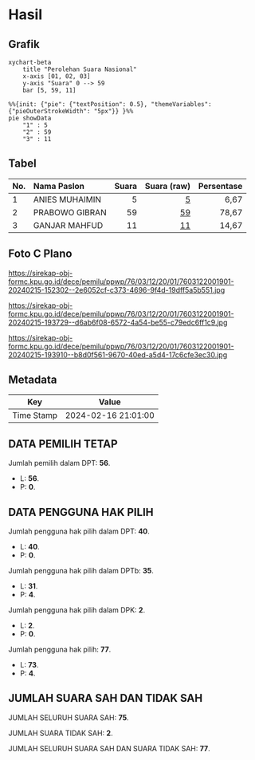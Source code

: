 # Hasil

## Grafik

```mermaid
xychart-beta
    title "Perolehan Suara Nasional"
    x-axis [01, 02, 03]
    y-axis "Suara" 0 --> 59
    bar [5, 59, 11]
```

```mermaid
%%{init: {"pie": {"textPosition": 0.5}, "themeVariables": {"pieOuterStrokeWidth": "5px"}} }%%
pie showData
    "1" : 5
    "2" : 59
    "3" : 11
```

## Tabel

| No. | Nama Paslon    | Suara | Suara (raw) | Persentase |
|:--- |:-------------- | -----:| -----------:| ----------:|
| 1   | ANIES MUHAIMIN | 5     | [5][p-1]    | 6,67       |
| 2   | PRABOWO GIBRAN | 59    | [59][p-2]   | 78,67      |
| 3   | GANJAR MAHFUD  | 11    | [11][p-3]   | 14,67      |


[p-1]: https://github.com/gigit-pemilu/pemilu-2024/blob/main/pilpres/hitung-suara/sub/76-sulawesi-barat/sub/03-mamasa/sub/12-balla/sub/2001-balla/sub/901-tps/sub/paslon-1.txt
[p-2]: https://github.com/gigit-pemilu/pemilu-2024/blob/main/pilpres/hitung-suara/sub/76-sulawesi-barat/sub/03-mamasa/sub/12-balla/sub/2001-balla/sub/901-tps/sub/paslon-2.txt
[p-3]: https://github.com/gigit-pemilu/pemilu-2024/blob/main/pilpres/hitung-suara/sub/76-sulawesi-barat/sub/03-mamasa/sub/12-balla/sub/2001-balla/sub/901-tps/sub/paslon-3.txt

## Foto C Plano

https://sirekap-obj-formc.kpu.go.id/dece/pemilu/ppwp/76/03/12/20/01/7603122001901-20240215-152302--2e6052cf-c373-4696-9f4d-19dff5a5b551.jpg

https://sirekap-obj-formc.kpu.go.id/dece/pemilu/ppwp/76/03/12/20/01/7603122001901-20240215-193729--d6ab6f08-6572-4a54-be55-c79edc6ff1c9.jpg

https://sirekap-obj-formc.kpu.go.id/dece/pemilu/ppwp/76/03/12/20/01/7603122001901-20240215-193910--b8d0f561-9670-40ed-a5d4-17c6cfe3ec30.jpg


## Metadata

| Key        | Value               |
| ---------- | ------------------- |
| Time Stamp | 2024-02-16 21:01:00 |


## DATA PEMILIH TETAP

Jumlah pemilih dalam DPT: **56**.
 * L: **56**.
 * P: **0**.

## DATA PENGGUNA HAK PILIH

Jumlah pengguna hak pilih dalam DPT: **40**.
 * L: **40**.
 * P: **0**.

Jumlah pengguna hak pilih dalam DPTb: **35**.
 * L: **31**.
 * P: **4**.

Jumlah pengguna hak pilih dalam DPK: **2**.
 * L: **2**.
 * P: **0**.

Jumlah pengguna hak pilih: **77**.
 * L: **73**.
 * P: **4**.

## JUMLAH SUARA SAH DAN TIDAK SAH

JUMLAH SELURUH SUARA SAH: **75**.

JUMLAH SUARA TIDAK SAH: **2**.

JUMLAH SELURUH SUARA SAH DAN SUARA TIDAK SAH: **77**.


